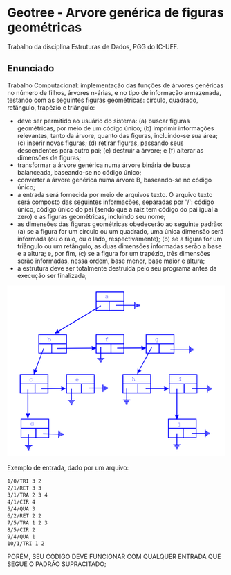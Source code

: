 # Geotree - Arvore genérica de figuras geométricas
Trabalho da disciplina Estruturas de Dados, PGG do IC-UFF.

## Enunciado

Trabalho Computacional: implementação das funções de árvores genéricas no número de filhos, árvores n-árias, 
e no tipo de informação armazenada, testando com as seguintes figuras geométricas: círculo, quadrado, retângulo, 
trapézio e triângulo:
* deve ser permitido ao usuário do sistema: (a) buscar figuras geométricas, por meio de um código único; 
(b) imprimir informações relevantes, tanto da árvore, quanto das figuras, incluindo-se sua área; 
(c) inserir novas figuras; (d) retirar figuras, passando seus descendentes para outro pai; 
(e) destruir a árvore; e (f) alterar as dimensões de figuras;
* transformar a árvore genérica numa árvore binária de busca balanceada, baseando-se no código único;
* converter a árvore genérica numa árvore B, baseando-se no código único;
* a entrada será fornecida por meio de arquivos texto. O arquivo texto será composto das seguintes informações, 
separadas por '/': código único, código único do pai (sendo que a raiz tem código do pai igual a zero) e as 
figuras geométricas, incluindo seu nome;
* as dimensões das figuras geométricas obedecerão ao seguinte padrão: (a) se a figura for um círculo ou um quadrado, 
uma única dimensão será informada (ou o raio, ou o lado, respectivamente); (b) se a figura for um triângulo ou um retângulo, 
as duas dimensões informadas serão a base e a altura; e, por fim, (c) se a figura for um trapézio, três dimensões serão 
informadas, nessa ordem, base menor, base maior e altura;
* a estrutura deve ser totalmente destruída pelo seu programa antes da execução ser finalizada;

![Imagem da arvore genérica.](gentree.png)

Exemplo de entrada, dado por um arquivo:
```
1/0/TRI 3 2
2/1/RET 3 3
3/1/TRA 2 3 4
4/1/CIR 4
5/4/QUA 3
6/2/RET 2 2
7/5/TRA 1 2 3
8/5/CIR 2
9/4/QUA 1
10/1/TRI 1 2

```
PORÉM, SEU CÓDIGO DEVE FUNCIONAR COM QUALQUER ENTRADA QUE SEGUE O PADRÃO SUPRACITADO;
